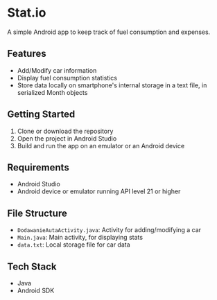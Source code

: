 # Stat.io

A simple Android app to keep track of fuel consumption and expenses.

## Features
- Add/Modify car information
- Display fuel consumption statistics
- Store data locally on smartphone's internal storage in a text file, in serialized Month objects

## Getting Started
1. Clone or download the repository
2. Open the project in Android Studio
3. Build and run the app on an emulator or an Android device

## Requirements
- Android Studio
- Android device or emulator running API level 21 or higher

## File Structure
- `DodawanieAutaActivity.java`: Activity for adding/modifying a car
- `Main.java`: Main activity, for displaying stats
- `data.txt`: Local storage file for car data

## Tech Stack
- Java
- Android SDK
